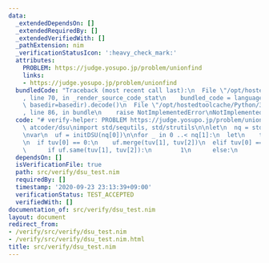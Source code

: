 ```yaml
---
data:
  _extendedDependsOn: []
  _extendedRequiredBy: []
  _extendedVerifiedWith: []
  _pathExtension: nim
  _verificationStatusIcon: ':heavy_check_mark:'
  attributes:
    PROBLEM: https://judge.yosupo.jp/problem/unionfind
    links:
    - https://judge.yosupo.jp/problem/unionfind
  bundledCode: "Traceback (most recent call last):\n  File \"/opt/hostedtoolcache/Python/3.8.5/x64/lib/python3.8/site-packages/onlinejudge_verify/documentation/build.py\"\
    , line 70, in _render_source_code_stat\n    bundled_code = language.bundle(stat.path,\
    \ basedir=basedir).decode()\n  File \"/opt/hostedtoolcache/Python/3.8.5/x64/lib/python3.8/site-packages/onlinejudge_verify/languages/nim.py\"\
    , line 86, in bundle\n    raise NotImplementedError\nNotImplementedError\n"
  code: "# verify-helper: PROBLEM https://judge.yosupo.jp/problem/unionfind\n\nimport\
    \ atcoder/dsu\nimport std/sequtils, std/strutils\n\nlet\n  nq = stdin.readLine.split.map(parseInt)\n\
    \nvar\n  uf = initDSU(nq[0])\n\nfor _ in 0 ..< nq[1]:\n  let\n    tuv = stdin.readLine.split.map(parseInt)\n\
    \n  if tuv[0] == 0:\n    uf.merge(tuv[1], tuv[2])\n  elif tuv[0] == 1:\n    echo(\n\
    \      if uf.same(tuv[1], tuv[2]):\n        1\n      else:\n        0\n    )\n"
  dependsOn: []
  isVerificationFile: true
  path: src/verify/dsu_test.nim
  requiredBy: []
  timestamp: '2020-09-23 23:13:39+09:00'
  verificationStatus: TEST_ACCEPTED
  verifiedWith: []
documentation_of: src/verify/dsu_test.nim
layout: document
redirect_from:
- /verify/src/verify/dsu_test.nim
- /verify/src/verify/dsu_test.nim.html
title: src/verify/dsu_test.nim
---
```

